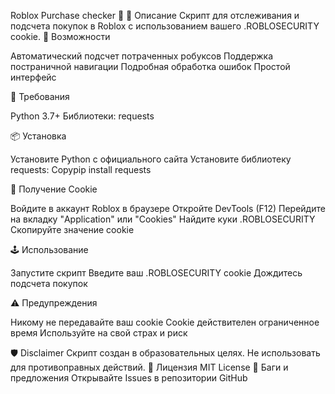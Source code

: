 Roblox Purchase checker 💸
📝 Описание
Скрипт для отслеживания и подсчета покупок в Roblox с использованием вашего .ROBLOSECURITY cookie.
🚀 Возможности

Автоматический подсчет потраченных робуксов
Поддержка постраничной навигации
Подробная обработка ошибок
Простой интерфейс

🔧 Требования

Python 3.7+
Библиотеки: requests

📦 Установка

Установите Python с официального сайта
Установите библиотеку requests:
Copypip install requests


🔑 Получение Cookie

Войдите в аккаунт Roblox в браузере
Откройте DevTools (F12)
Перейдите на вкладку "Application" или "Cookies"
Найдите куки .ROBLOSECURITY
Скопируйте значение cookie

🕹️ Использование

Запустите скрипт
Введите ваш .ROBLOSECURITY cookie
Дождитесь подсчета покупок

⚠️ Предупреждения

Никому не передавайте ваш cookie
Cookie действителен ограниченное время
Используйте на свой страх и риск

🛡️ Disclaimer
Скрипт создан в образовательных целях. Не использовать для противоправных действий.
📄 Лицензия
MIT License
🐛 Баги и предложения
Открывайте Issues в репозитории GitHub
